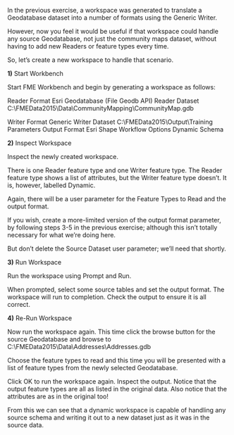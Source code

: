 In the previous exercise, a workspace was generated to translate a Geodatabase dataset into a number of formats using the Generic Writer.

However, now you feel it would be useful if that workspace could handle any source Geodatabase, not just the community maps dataset, without having to add new Readers or feature types every time.

So, let’s create a new workspace to handle that scenario.

**1)** Start Workbench

Start FME Workbench and begin by generating a workspace as follows:

Reader Format Esri Geodatabase (File Geodb API)
Reader Dataset C:\FMEData2015\Data\CommunityMapping\CommunityMap.gdb

Writer Format Generic
Writer Dataset C:\FMEData2015\Output\Training
Parameters
Output Format Esri Shape
Workflow Options Dynamic Schema

**2)** Inspect Workspace

Inspect the newly created workspace.

There is one Reader feature type and one Writer feature type. The Reader feature type shows a list of attributes, but the Writer feature type doesn’t. It is, however, labelled Dynamic.

Again, there will be a user parameter for the Feature Types to Read and the output format.

If you wish, create a more-limited version of the output format parameter, by following steps 3-5 in the previous exercise; although this isn’t totally necessary for what we’re doing here.

But don’t delete the Source Dataset user parameter; we’ll need that shortly.

**3)** Run Workspace

Run the workspace using Prompt and Run.

When prompted, select some source tables and set the output format.
The workspace will run to completion. Check the output to ensure it is all correct.

**4)** Re-Run Workspace

Now run the workspace again.
This time click the browse button for the source Geodatabase and browse to C:\FMEData2015\Data\Addresses\Addresses.gdb

Choose the feature types to read and this time you will be presented with a list of feature types from the newly selected Geodatabase.

Click OK to run the workspace again. Inspect the output. Notice that the output feature types are all as listed in the original data. Also notice that the attributes are as in the original too!

From this we can see that a dynamic workspace is capable of handling any source schema and writing it out to a new dataset just as it was in the source data.
